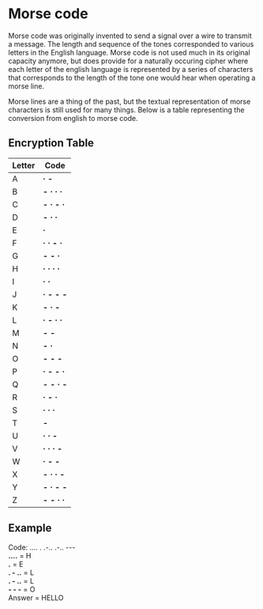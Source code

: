 # Morse code
Morse code was originally invented to send a signal over a wire to transmit a message. The length and sequence of the tones corresponded to various letters in the English language. Morse code is not used much in its original capacity anymore, but does provide for a naturally occuring cipher where
each letter of the english language is represented by a series of characters that corresponds to the length of the tone one would hear when operating a morse line.

Morse lines are a thing of the past, but the textual representation of morse characters is still used for many things. Below is a
table representing the conversion from english to morse code.

## Encryption Table
|  Letter   | Code  |
|  ----  | ----  |
| A  | **· -** |
| B  | **- · · ·** |
| C  | **- · - ·** |
| D  | **- · ·** |
| E  | **·** |
| F  | **· · - ·** |
| G  | **- - ·** |
| H  | **· · · ·** |
| I  | **· ·** |
| J  | **· - - -** |
| K  | **- · -** |
| L  | **· - · ·** |
| M  | **- -** |
| N  | **- ·** |
| O  | **- - -** |
| P  | **· - - ·** |
| Q  | **- - · -** |
| R  | **· - ·** |
| S  | **· · ·** |
| T  | **-** |
| U  | **· · -** |
| V  | **· · · -** |
| W  | **· - -** |
| X  | **- · · -** |
| Y  | **- · - -** |
| Z  | **- - · ·** |

## Example
Code: .... . .-.. .-.. ---  
**....** = H  
**.** = E  
**. - ..** = L  
**. - ..** = L  
**- - -** = O  
Answer = HELLO  

